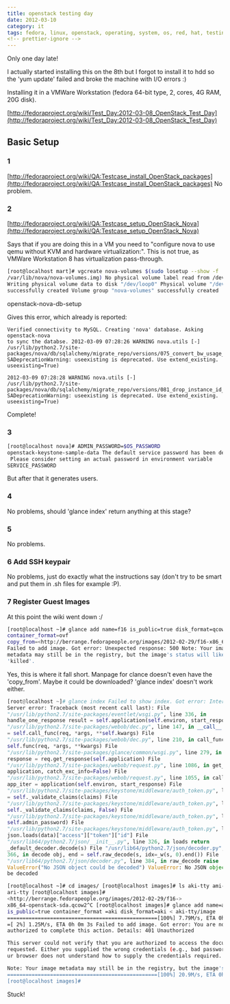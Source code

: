 ```yaml
---
title: openstack testing day
date: 2012-03-10
category: it
tags: fedora, linux, openstack, operating, system, os, red, hat, testing, virtualization, vmware, workstation
<!-- prettier-ignore -->
---
```


Only one day late!

I actually started installing this on the 8th but I forgot to install it to hdd
so the 'yum update' failed and broke the machine with I/O errors :)

Installing it in a VMWare Workstation (fedora 64-bit type, 2, cores, 4G RAM, 20G
disk).

[http://fedoraproject.org/wiki/Test_Day:2012-03-08_OpenStack_Test_Day](http://fedoraproject.org/wiki/Test_Day:2012-03-08_OpenStack_Test_Day)

## Basic Setup

### 1

[http://fedoraproject.org/wiki/QA:Testcase_install_OpenStack_packages](http://fedoraproject.org/wiki/QA:Testcase_install_OpenStack_packages)
No problem.

### 2

[http://fedoraproject.org/wiki/QA:Testcase_setup_OpenStack_Nova](http://fedoraproject.org/wiki/QA:Testcase_setup_OpenStack_Nova)

Says that if you are doing this in a VM you need to "configure nova to use qemu
without KVM and hardware virtualization:". This is not true, as VMWare
Workstation 8 has virtualization pass-through.

```bash
[root@localhost mart]# vgcreate nova-volumes $(sudo losetup --show -f
/var/lib/nova/nova-volumes.img) No physical volume label read from /dev/loop0
Writing physical volume data to disk "/dev/loop0" Physical volume "/dev/loop0"
successfully created Volume group "nova-volumes" successfully created
```

openstack-nova-db-setup

Gives this error, which already is reported:

```text
Verified connectivity to MySQL. Creating 'nova' database. Asking openstack-nova
to sync the databse. 2012-03-09 07:28:26 WARNING nova.utils [-]
/usr/lib/python2.7/site-packages/nova/db/sqlalchemy/migrate_repo/versions/075_convert_bw_usage_to_store_network_id.py:49:
SADeprecationWarning: useexisting is deprecated. Use extend_existing.
useexisting=True)

2012-03-09 07:28:28 WARNING nova.utils [-]
/usr/lib/python2.7/site-packages/nova/db/sqlalchemy/migrate_repo/versions/081_drop_instance_id_bw_cache.py:40:
SADeprecationWarning: useexisting is deprecated. Use extend_existing.
useexisting=True)
```

Complete!

### 3

```bash
[root@localhost nova]# ADMIN_PASSWORD=$OS_PASSWORD
openstack-keystone-sample-data The default service password has been detected.
 Please consider setting an actual password in environment variable
SERVICE_PASSWORD
```

But after that it generates users.

### 4

No problems, should 'glance index' return anything at this stage?

### 5

No problems.

### 6 Add SSH keypair

No problems, just do exactly what the instructions say (don't try to be smart
and put them in .sh files for example :P).

### 7 Register Guest Images

At this point the wiki went down :/

```bash
[root@localhost ~]# glance add name=f16 is_public=true disk_format=qcow2
container_format=ovf
copy_from=<http://berrange.fedorapeople.org/images/2012-02-29/f16-x86_64-openstack-sda.qcow2>
Failed to add image. Got error: Unexpected response: 500 Note: Your image
metadata may still be in the registry, but the image's status will likely be
'killed'.
```

Yes, this is where it fall short. Manpage for clance doesn't even have the
'copy_from'. Maybe it could be downloaded? 'glance index' doesn't work either.

```python
[root@localhost ~]# glance index Failed to show index. Got error: Internal
Server error: Traceback (most recent call last): File
"/usr/lib/python2.7/site-packages/eventlet/wsgi.py", line 336, in
handle_one_response result = self.application(self.environ, start_response) File
"/usr/lib/python2.7/site-packages/webob/dec.py", line 147, in __call__ resp
= self.call_func(req, *args, **self.kwargs) File
"/usr/lib/python2.7/site-packages/webob/dec.py", line 210, in call_func return
self.func(req, *args, **kwargs) File
"/usr/lib/python2.7/site-packages/glance/common/wsgi.py", line 279, in __
response = req.get_response(self.application) File
"/usr/lib/python2.7/site-packages/webob/request.py", line 1086, in get_re
application, catch_exc_info=False) File
"/usr/lib/python2.7/site-packages/webob/request.py", line 1055, in call_a
app_iter = application(self.environ, start_response) File
"/usr/lib/python2.7/site-packages/keystone/middleware/auth_token.py", lin valid
= self._validate_claims(claims) File
"/usr/lib/python2.7/site-packages/keystone/middleware/auth_token.py", lin return
self._validate_claims(claims, False) File
"/usr/lib/python2.7/site-packages/keystone/middleware/auth_token.py", lin
self.admin_password) File
"/usr/lib/python2.7/site-packages/keystone/middleware/auth_token.py", lin return
json.loads(data)["access"]["token"]["id"] File
"/usr/lib64/python2.7/json/__init__.py", line 326, in loads return
_default_decoder.decode(s) File "/usr/lib64/python2.7/json/decoder.py", line
366, in decode obj, end = self.raw_decode(s, idx=_w(s, 0).end()) File
"/usr/lib64/python2.7/json/decoder.py", line 384, in raw_decode raise
ValueError("No JSON object could be decoded") ValueError: No JSON object could
be decoded
```

```bash
[root@localhost ~]# cd images/ [root@localhost images]# ls aki-tty ami-tty
ari-tty [root@localhost images]#
<http://berrange.fedorapeople.org/images/2012-02-29/f16->
x86_64-openstack-sda.qcow2^C [root@localhost images]# glance add name=aki-tty
is_public=true container_format =aki disk_format=aki < aki-tty/image
=================================================[100%] 7.79M/s, ETA 0h 0m 0s
=[ 2%] 1.25M/s, ETA 0h 0m 3s Failed to add image. Got error: You are not
authorized to complete this action. Details: 401 Unauthorized

This server could not verify that you are authorized to access the document you
requested. Either you supplied the wrong credentials (e.g., bad password), or yo
ur browser does not understand how to supply the credentials required.

Note: Your image metadata may still be in the registry, but the image's status w
=================================================[100%] 20.9M/s, ETA 0h 0m 0s
[root@localhost images]#
```

Stuck!
